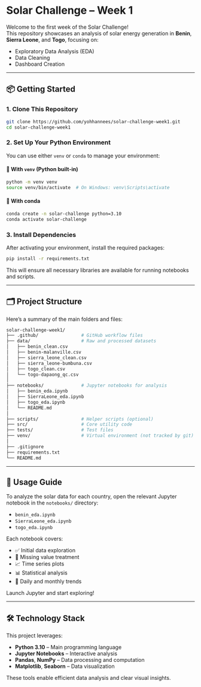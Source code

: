 # Solar Challenge – Week 1

Welcome to the first week of the Solar Challenge!  
This repository showcases an analysis of solar energy generation in **Benin**, **Sierra Leone**, and **Togo**, focusing on:

- Exploratory Data Analysis (EDA)
- Data Cleaning
- Dashboard Creation

---

## 📦 Getting Started

### 1. Clone This Repository

```bash
git clone https://github.com/yohhannees/solar-challenge-week1.git
cd solar-challenge-week1
```

### 2. Set Up Your Python Environment

You can use either `venv` or `conda` to manage your environment:

#### 🔹 With `venv` (Python built-in)

```bash
python -m venv venv
source venv/bin/activate  # On Windows: venv\Scripts\activate
```

#### 🔹 With conda

```bash
conda create -n solar-challenge python=3.10
conda activate solar-challenge
```

### 3. Install Dependencies

After activating your environment, install the required packages:

```bash
pip install -r requirements.txt
```

This will ensure all necessary libraries are available for running notebooks and scripts.

---

## 🗂️ Project Structure

Here’s a summary of the main folders and files:

```bash
solar-challenge-week1/
├── .github/                # GitHub workflow files
├── data/                   # Raw and processed datasets
│   ├── benin_clean.csv
│   ├── benin-malanville.csv
│   ├── sierra_leone_clean.csv
│   ├── sierra_leone-bumbuna.csv
│   ├── togo_clean.csv
│   └── togo-dapaong_qc.csv
│
├── notebooks/              # Jupyter notebooks for analysis
│   ├── benin_eda.ipynb
│   ├── SierraLeone_eda.ipynb
│   ├── togo_eda.ipynb
│   └── README.md
│
├── scripts/                # Helper scripts (optional)
├── src/                    # Core utility code
├── tests/                  # Test files
├── venv/                   # Virtual environment (not tracked by git)
│
├── .gitignore
├── requirements.txt
└── README.md
```

---

## 🚀 Usage Guide

To analyze the solar data for each country, open the relevant Jupyter notebook in the `notebooks/` directory:

- `benin_eda.ipynb`
- `SierraLeone_eda.ipynb`
- `togo_eda.ipynb`

Each notebook covers:

- ✅ Initial data exploration
- 🧹 Missing value treatment
- 📈 Time series plots
- 📊 Statistical analysis
- 📅 Daily and monthly trends

Launch Jupyter and start exploring!

---

## 🛠 Technology Stack

This project leverages:

- **Python 3.10** – Main programming language
- **Jupyter Notebooks** – Interactive analysis
- **Pandas**, **NumPy** – Data processing and computation
- **Matplotlib**, **Seaborn** – Data visualization

These tools enable efficient data analysis and clear visual insights.

